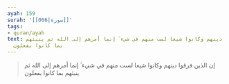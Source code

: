 ```yaml
---
ayah: 159
surah: '[[006|سورة]]'
tags:
- quran/ayah
text: إن الذين فرقوا دينهم وكانوا شيعا لست منهم في شيء ۚ إنما أمرهم إلى الله ثم ينبئهم
  بما كانوا يفعلون
---
```

> إن الذين فرقوا دينهم وكانوا شيعا لست منهم في شيء ۚ إنما أمرهم إلى الله ثم ينبئهم بما كانوا يفعلون
